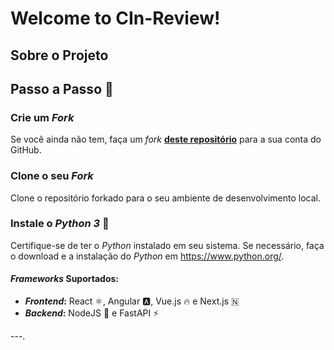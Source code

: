 # Welcome to CIn-Review!

## Sobre o Projeto

## Passo a Passo 🚶

### Crie um *Fork* 

Se você ainda não tem, faça um *fork* **[deste repositório](https://github.com/Software-Engineering-Assistantship/ess-base-project)** para a sua conta do GitHub.

### Clone o seu *Fork* 

Clone o repositório forkado para o seu ambiente de desenvolvimento local.
### Instale o *Python 3* 🐍

Certifique-se de ter o *Python* instalado em seu sistema. Se necessário, faça o download e a instalação do *Python* em https://www.python.org/.

#### *Frameworks* Suportados:

- ***Frontend*:** React ⚛️, Angular 🅰️, Vue.js 🔥 e Next.js 🇳
- ***Backend*:** NodeJS 🚀 e FastAPI ⚡️

---.
